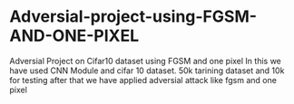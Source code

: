# Adversial-project-using-FGSM-AND-ONE-PIXEL
Adversial Project on Cifar10 dataset using FGSM and one pixel 
In this we have used CNN Module and cifar 10 dataset.
50k tarining dataset and 10k for testing
after that we have applied adversial attack
like fgsm and one pixel
